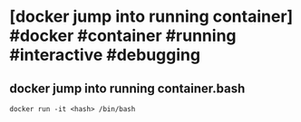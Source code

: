 # [docker jump into running container] #docker #container #running #interactive #debugging

## docker jump into running container.bash

```shell
docker run -it <hash> /bin/bash
```

